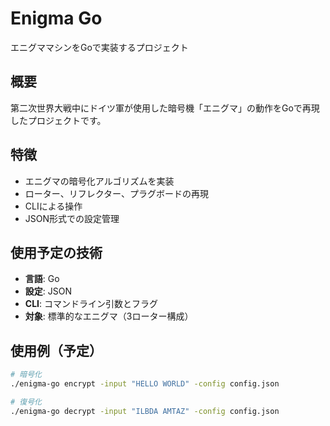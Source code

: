 # Enigma Go

エニグママシンをGoで実装するプロジェクト

## 概要

第二次世界大戦中にドイツ軍が使用した暗号機「エニグマ」の動作をGoで再現したプロジェクトです。

## 特徴

- エニグマの暗号化アルゴリズムを実装
- ローター、リフレクター、プラグボードの再現
- CLIによる操作
- JSON形式での設定管理

## 使用予定の技術

- **言語**: Go
- **設定**: JSON
- **CLI**: コマンドライン引数とフラグ
- **対象**: 標準的なエニグマ（3ローター構成）

## 使用例（予定）

```bash
# 暗号化
./enigma-go encrypt -input "HELLO WORLD" -config config.json

# 復号化  
./enigma-go decrypt -input "ILBDA AMTAZ" -config config.json
